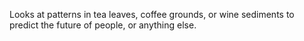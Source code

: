 Looks at patterns in tea leaves, coffee grounds, or wine sediments to predict the future of people, or anything else.